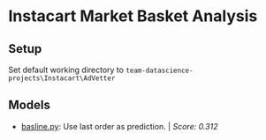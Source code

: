 Instacart Market Basket Analysis
================================

Setup
-----
Set default working directory to `team-datascience-projects\Instacart\AdVetter`

Models
------
* [basline.py](src/models/baseline.py): Use last order as prediction. | _Score: 0.312_
